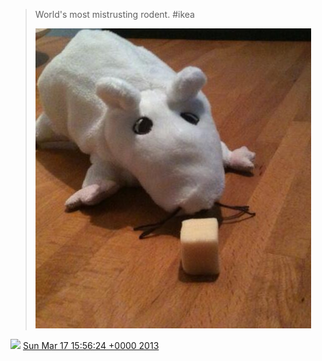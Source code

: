 > World's most mistrusting rodent\. \#ikea 
> 
> ![](../../media/313317905351716864-BFkg-ZKCMAInijO.jpg)

<img src="../../media/tweet.ico" width="12" /> [Sun Mar 17 15:56:24 +0000 2013](https://twitter.com/DromerDenker/status/313317905351716864)